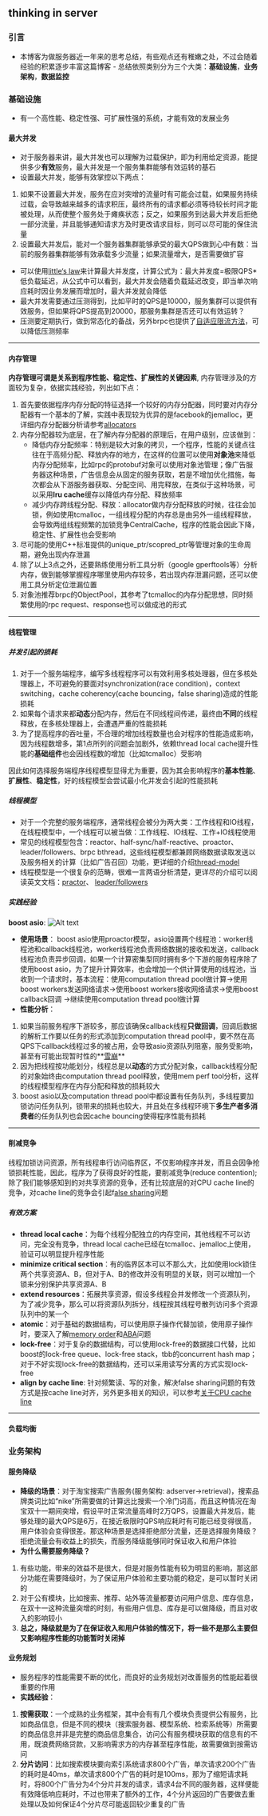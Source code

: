 ## thinking in server

### 引言
- 本博客为做服务器近一年来的思考总结，有些观点还有稚嫩之处，不过会随着经验的积累逐步丰富这篇博客 - 总结依照类别分为三个大类：**基础设施**，**业务架构**，**数据监控**

### 基础设施
- 有一个高性能、稳定性强、可扩展性强的系统，才能有效的发展业务
#### 最大并发
- 对于服务器来讲，最大并发也可以理解为过载保护，即为利用给定资源，能提供多少**有效**服务，最大并发是一个服务集群能够有效运转的基石
- 设置最大并发，能够有效掌控以下两点：
1. 如果不设置最大并发，服务在应对突增的流量时有可能会过载，如果服务持续过载，会导致越来越多的请求积压，最终所有的请求都必须等待较长时间才能被处理，从而使整个服务处于瘫痪状态；反之，如果服务到达最大并发后拒绝一部分流量，并且能够通知请求方及时更改请求目标，则可以尽可能的保住流量
2. 设置最大并发后，能对一个服务器集群能够承受的最大QPS做到心中有数：当前的服务器集群能够有效承载多少流量；如果流量增大，是否需要做扩容
- 可以使用[little‘s law](https://en.wikipedia.org/wiki/Little%27s_law)来计算最大并发度，计算公式为：最大并发度=极限QPS*低负载延迟，从公式中可以看到，最大并发会随着负载延迟改变，即当单次响应耗时因业务发展而增加时，最大并发就会降低
- 最大并发需要通过压测得到，比如平时的QPS是10000，服务集群可以提供有效服务，但如果将QPS提高到20000，那服务集群是否还可以有效运转？
- 压测要定期执行，做到常态化的备战，另外brpc也提供了[自适应限流方法](https://github.com/brpc/brpc/blob/master/docs/cn/auto_concurrency_limiter.md)，可以降低压测频率

****

#### 内存管理
 **内存管理可谓是关系到程序性能、稳定性、扩展性的关键因素**, 内存管理涉及的方面较为复杂，依据实践经验，列出如下点：
1. 首先要依据程序内存分配的特征选择一个较好的内存分配器，同时要对内存分配器有一个基本的了解，实践中表现较为优异的是facebook的jemalloc，更详细内存分配器分析请参考[allocators](https://github.com/paddington1228/blogs/blob/master/doc/malloc.md)
2. 内存分配器较为底层，在了解内存分配器的原理后，在用户级别，应该做到：
   - 降低内存分配频率：特别是较大对象的拷贝，一个程序，性能的关键点往往在于高频分配、释放内存的地方，在这样的位置可以使用**对象池**来降低内存分配频率，比如rpc的protobuf对象可以使用对象池管理；像广告服务器这种场景，广告信息会从固定的服务获取，若是不增加优化措施，每次都会从下游服务器获取、分配空间、用完释放，在类似于这种场景，可以采用**lru cache**缓存以降低内存分配、释放频率
   - 减少内存跨线程分配、释放：allocator做内存分配释放的时候，往往会加锁，例如使用tcmalloc，一组线程分配的内存总是由另外一组线程释放，会导致两组线程频繁的加锁竞争CentralCache，程序的性能会因此下降，稳定性、扩展性也会受影响
3. 尽可能的使用C++标准提供的unique_ptr/scopred_ptr等管理对象的生命周期，避免出现内存泄漏
4. 除了以上3点之外，还要熟练使用分析工具分析（google gperftools等）分析内存，做到能够掌握程序哪里使用内存较多，若出现内存泄漏问题，还可以使用工具分析定位泄漏位置
5. 对象池推荐brpc的ObjectPool，其参考了tcmalloc的内存分配思想，同时频繁使用的rpc request、response也可以做成池的形式

****

#### 线程管理
##### 并发引起的损耗
1. 对于一个服务端程序，编写多线程程序可以有效利用多核处理器，但在多核处理器上，不可避免的要面对synchronization(race condition)，context switching，cache coherency(cache bouncing，false sharing)造成的性能损耗
2. 如果每个请求来都**动态**分配内存，然后在不同线程间传递，最终由**不同**的线程释放，在多核处理器上，会遭遇严重的性能损耗
3. 为了提高程序的吞吐量，不合理的增加线程数量也会对程序的性能造成影响，因为线程数增多，第1点所列的问题会加剧外，依赖thread local cache提升性能的**基础组件**也会因线程数的增加（比如tcmalloc）受影响

因此如何选择服务端程序线程模型显得尤为重要，因为其会影响程序的**基本性能**、**扩展性**、**稳定性**，好的线程模型会尝试最小化并发会引起的性能损耗

##### 线程模型
- 对于一个完整的服务端程序，通常线程会被分为两大类：工作线程和IO线程，在线程模型中，一个线程可以被当做：工作线程、IO线程、工作+IO线程使用
- 常见的线程模型包含：reactor、half-sync/half-reactive、proactor、leader/followers、brpc bthread，这些线程模型都兼顾网络数据读取发送以及服务相关的计算（比如广告召回）功能，更详细的介绍[thread-model](https://github.com/paddington1228/blogs/blob/master/doc/thread-model.md)
- 线程模型是一个很复杂的范畴，很难一言两语分析清楚，更详尽的介绍可以阅读英文文档：[practor](https://github.com/paddington1228/blogs/blob/master/papers/proactor.pdf)、 [leader/followers](https://github.com/paddington1228/blogs/blob/master/papers/leader-followers.pdf)

##### 实践经验
**boost asio**:
![Alt text](./thread-model-sample-1.png)


- **使用场景**： boost asio使用proactor模型，asio设置两个线程池：worker线程池和callback线程池，worker线程池负责网络数据的接收和发送，callback线程池负责异步回调，如果一个计算密集型同时拥有多个下游的服务程序除了使用boost asio，为了提升计算效率，也会增加一个供计算使用的线程池，当收到一个请求时，基本流程：使用computation thread pool做计算->使用boost workers发送网络请求->使用boost workers接收网络请求->使用boost callback回调 ->继续使用computation thread pool做计算
- **性能分析**：
1. 如果当前服务程序下游较多，那应该确保callback线程**只做回调**，回调后数据的解析工作要以任务的形式添加到computation thread pool中，要不然在高QPS下callback线程过多的被占用，会导致asio资源队列阻塞，服务受影响，甚至有可能出现暂时性的**[雪崩](https://github.com/brpc/brpc/blob/master/docs/cn/avalanche.md)**
2. 因为把线程按功能划分，线程总是以**动态**的方式分配对象，callback线程分配的对象始终由computation thread pool释放，使用mem perf tool分析，这样的线程模型程序在内存分配和释放的损耗较大
3. boost asio以及computation thread pool中都设置有任务队列，多线程要加锁访问任务队列，锁带来的损耗也较大，并且处在多线程环境下**多生产者多消费者**的任务队列也会因cache bouncing使得程序性能有损耗


****

#### 削减竞争
线程加锁访问资源，所有线程串行访问临界区，不仅影响程序并发，而且会因争抢锁损耗性能，因此，程序为了获得良好的性能，要削减竞争(reduce contention); 除了我们能够感知到的对共享资源的竞争，还有比较底层的对CPU cache line的竞争，对cache line的竞争会引起f[alse sharing](https://github.com/paddington1228/blogs/blob/master/papers/cache%20line.pdf)问题

##### 有效方案
- **thread local cache**：为每个线程分配独立的内存空间，其他线程不可以访问，完全没有竞争，thread local cache已经在tcmalloc、jemalloc上使用，验证可以明显提升程序性能
- **minimize critical section**：有的临界区本可以不那么大，比如使用lock锁住两个共享资源A、B，但对于A、B的修改并没有明显的关联，则可以增加一个锁来分别保护共享资源A、B
- **extend resources**：拓展共享资源，假设多线程会并发修改一个资源队列，为了减少竞争，那么可以将资源队列拆分，线程按其线程号散列访问多个资源队列中的某一个
- **atomic**：对于基础的数据结构，可以使用原子操作代替加锁，使用原子操作时，要深入了解[memory order](http://senlinzhan.github.io/2017/12/04/cpp-memory-order/)和[ABA](https://en.wikipedia.org/wiki/ABA_problem)问题
- **lock-free**：对于复杂的数据结构，可以使用lock-free的数据接口代替，比如boost的lock-free queue、lock-free stack，tbb的concurrent hash map；对于不好实现lock-free的数据结构，还可以采用读写分离的方式实现lock-free
- **align by cache line**: 针对频繁读、写的对象，解决false sharing问题的有效方式是按cache line对齐，另外更多相关的知识，可以参考[关于CPU cache line](http://cenalulu.github.io/linux/all-about-cpu-cache/)

****

#### 负载均衡

### 业务架构

#### 服务降级
- **降级的场景**：对于淘宝搜索广告服务(服务架构: adserver->retrieval)，搜索品牌类词比如“nike”所需要做的计算远比搜索一个冷门词高，而且这种情况在淘宝双十一期间突增，假设平时正常流量高峰时2万QPS，设置最大并发后，能够处理的最大QPS是6万，在接近极限时QPS响应耗时有可能已经变得很高，用户体验会变得很差。那这种场景是选择拒绝部分流量，还是选择服务降级？拒绝流量会有收益上的损失，而服务降级能够同时保证收入和用户体验
- **为什么需要服务降级？**
1. 有些功能，带来的效益不是很大，但是对服务性能有较为明显的影响，那这部分功能在需要降级时，为了保证用户体验和主要功能的稳定，是可以暂时关闭的
2. 对于公有模块，比如搜索、推荐、站外等流量都要访问用户信息、库存信息，在双十一这种流量突增的时刻，有些用户信息、库存是可以做降级，而且对收入的影响较小
3. **总之，降级就是为了在保证收入和用户体验的情况下，将一些不是那么主要但又影响程序性能的功能暂时关闭掉**

#### 业务规划
- 服务程序的性能需要不断的优化，而良好的业务规划对改善服务的性能起着很重要的作用
- **实践经验**：
1. **按需获取**：一个成熟的业务框架，其中会有有几个模块负责提供公有服务，比如商品信息，但是不同的模块（搜索服务器、模型系统、检索系统等）所需要的商品信息并非是完整的商品信息集合，访问公有服务模块获取的信息有的不用，既浪费网络贷款，又影响需求方的内存甚至程序性能，故需要做到按需访问
2. **分片访问**：比如搜索模块要向索引系统请求800个广告，单次请求200个广告的耗时是40ms，单次请求800个广告的耗时是100ms，那为了缩短请求耗时，将800个广告分为4个分片并发的请求，请求4台不同的服务器，这样便能有效降低响应耗时，不过也带来了额外的工作，4个分片返回的广告要做去重处理以及如何保证4个分片尽可能返回较少重复的广告